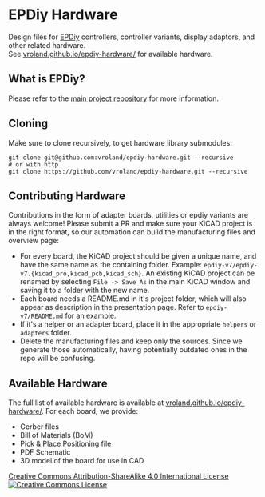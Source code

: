 # EPDiy Hardware 

Design files for [EPDiy](https://github.com/vroland/epdiy) controllers, controller variants, display adaptors, and other related hardware.  
See [vroland.github.io/epdiy-hardware/](https://vroland.github.io/epdiy-hardware/) for available hardware.

## What is EPDiy?

Please refer to the [main project repository](https://github.com/vroland/epdiy) for more information.

## Cloning

Make sure to clone recursively, to get hardware library submodules:
```
git clone git@github.com:vroland/epdiy-hardware.git --recursive
# or with http
git clone https://github.com/vroland/epdiy-hardware.git --recursive
```

## Contributing Hardware

Contributions in the form of adapter boards, utilities or epdiy variants are always welcome!
Please submit a PR and make sure your KiCAD project is in the right format, so our automation can build 
the manufacturing files and overview page:

* For every board, the KiCAD project should be given a unique name, and have the same name as the containing folder. 
  Example: `epdiy-v7/epdiy-v7.{kicad_pro,kicad_pcb,kicad_sch}`. 
  An existing KiCAD project can be renamed by selecting `File -> Save As` in the main KiCAD window and saving it to a folder with the new name.
* Each board needs a README.md in it's project folder, which will also appear as description in the presentation page.
  Refer to `epdiy-v7/README.md` for an example.
* If it's a helper or an adapter board, place it in the appropriate `helpers` or `adapters` folder.
* Delete the manufacturing files and keep only the sources.
  Since we generate those automatically, having potentially outdated ones in the repo will be confusing. 

## Available Hardware

The full list of available hardware is available at [vroland.github.io/epdiy-hardware/](https://vroland.github.io/epdiy-hardware/).
For each board, we provide:

- Gerber files
- Bill of Materials (BoM)
- Pick & Place Positioning file
- PDF Schematic
- 3D model of the board for use in CAD

<a rel="license" href="https://creativecommons.org/licenses/by-sa/4.0/">Creative Commons Attribution-ShareAlike 4.0 International License <img alt="Creative Commons License" style="border-width:0" src="https://i.creativecommons.org/l/by-sa/4.0/80x15.png" /></a> 
